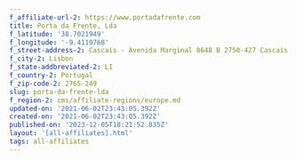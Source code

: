 ```yaml
---
f_affiliate-url-2: https://www.portadafrente.com
title: Porta da Frente, Lda
f_latitude: '38.7021949'
f_longitude: '-9.4119768'
f_street-address-2: Cascais - Avenida Marginal 8648 B 2750-427 Cascais­
f_city-2: Lisbon­
f_state-addbreviated-2: LI­
f_country-2: Portugal
f_zip-code-2: 2765-249
slug: porta-da-frente-lda
f_region-2: cms/affiliate-regions/europe.md
updated-on: '2021-06-02T23:43:05.392Z'
created-on: '2021-06-02T23:43:05.392Z'
published-on: '2023-12-05T18:21:52.835Z'
layout: '[all-affiliates].html'
tags: all-affiliates
---
```



